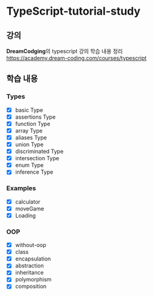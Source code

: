 # TypeScript-tutorial-study

## 강의

<b>DreamCodging</b>의 typescript 강의 학습 내용 정리  
https://academy.dream-coding.com/courses/typescript

## 학습 내용

### Types

- [x] basic Type
- [x] assertions Type
- [x] function Type
- [x] array Type
- [x] aliases Type
- [x] union Type
- [x] discriminated Type
- [x] intersection Type
- [x] enum Type
- [x] inference Type

### Examples

- [x] calculator
- [x] moveGame
- [x] Loading

### OOP

- [x] without-oop
- [x] class
- [x] encapsulation
- [x] abstraction
- [x] inheritance
- [x] polymorphism
- [x] composition
